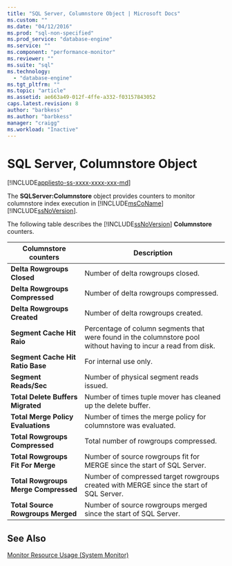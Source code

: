 ```yaml
---
title: "SQL Server, Columnstore Object | Microsoft Docs"
ms.custom: ""
ms.date: "04/12/2016"
ms.prod: "sql-non-specified"
ms.prod_service: "database-engine"
ms.service: ""
ms.component: "performance-monitor"
ms.reviewer: ""
ms.suite: "sql"
ms.technology: 
  - "database-engine"
ms.tgt_pltfrm: ""
ms.topic: "article"
ms.assetid: ae663a49-012f-4ffe-a332-f03157843052
caps.latest.revision: 8
author: "barbkess"
ms.author: "barbkess"
manager: "craigg"
ms.workload: "Inactive"
---
```

# SQL Server, Columnstore Object
[!INCLUDE[appliesto-ss-xxxx-xxxx-xxx-md](../../includes/appliesto-ss-xxxx-xxxx-xxx-md.md)]

  The **SQLServer:Columnstore** object provides counters to monitor columnstore index execution in [!INCLUDE[msCoName](../../includes/msconame-md.md)] [!INCLUDE[ssNoVersion](../../includes/ssnoversion-md.md)].  
  
 The following table describes the [!INCLUDE[ssNoVersion](../../includes/ssnoversion-md.md)] **Columnstore** counters.  
  
|Columnstore counters|Description|  
|--------------------------|-----------------|  
|**Delta Rowgroups Closed**|Number of delta rowgroups closed.|  
|**Delta Rowgroups Compressed**|Number of delta rowgroups compressed.|  
|**Delta Rowgroups Created**|Number of delta rowgroups created.|  
|**Segment Cache Hit Raio**|Percentage of column segments that were found in the columnstore pool without having to incur a read from disk.|  
|**Segment Cache Hit Ratio Base**|For internal use only.|
|**Segment Reads/Sec**|Number of physical segment reads issued.|  
|**Total Delete Buffers Migrated**|Number of times tuple mover has cleaned up the delete buffer.|  
|**Total Merge Policy Evaluations**|Number of times the merge policy for columnstore was evaluated.|  
|**Total Rowgroups Compressed**|Total number of rowgroups compressed.|  
|**Total Rowgroups Fit For Merge**|Number of source rowgroups fit for MERGE since the start of SQL Server.|  
|**Total Rowgroups Merge Compressed**|Number of compressed target rowgroups created with MERGE since the start of SQL Server.|  
|**Total Source Rowgroups Merged**|Number of source rowgroups merged since the start of SQL Server.|  
  
## See Also  
 [Monitor Resource Usage &#40;System Monitor&#41;](../../relational-databases/performance-monitor/monitor-resource-usage-system-monitor.md)  
  
  
